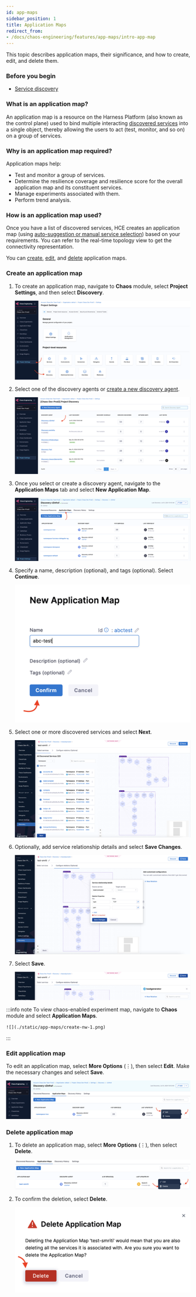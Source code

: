 ```yaml
---
id: app-maps
sidebar_position: 1
title: Application Maps
redirect_from:
- /docs/chaos-engineering/features/app-maps/intro-app-map
---
```


This topic describes application maps, their significance, and how to create, edit, and delete them.

### Before you begin

- [Service discovery](/docs/chaos-engineering/features/service-discovery/intro-service-discovery.md)

### What is an application map?

An application map is a resource on the Harness Platform (also known as the control plane) used to bind multiple interacting [discovered services](/docs/chaos-engineering/features/service-discovery/intro-service-discovery.md) into a single object, thereby allowing the users to act (test, monitor, and so on) on a group of services.

### Why is an application map required?

Application maps help:

- Test and monitor a group of services.
- Determine the resilience coverage and resilience score for the overall application map and its constituent services.
- Manage experiments associated with them.
- Perform trend analysis.

### How is an application map used?

Once you have a list of discovered services, HCE creates an application map (using [auto-suggestion or manual service selection](/docs/chaos-engineering/onboarding/guided-onboarding#create-application-maps)) based on your requirements. You can refer to the real-time topology view to get the connectivity representation.

You can [create](#create-application-map), [edit](#edit-application-map), and [delete](#delete-application-map) application maps.

### Create an application map

1. To create an application map, navigate to **Chaos** module, select **Project Settings**, and then select **Discovery**.

    ![](./static/app-maps/create-agent-1.png)

2. Select one of the discovery agents or [create a new discovery agent](/docs/chaos-engineering/features/service-discovery/service-discovery-usage#customize-discovery-agent).

    ![](./static/app-maps/select-agent-2.png)

3. Once you select or create a discovery agent, navigate to the **Application Maps** tab and select **New Application Map**.

    ![](./static/app-maps/navigate-3.png)

4. Specify a name, description (optional), and tags (optional). Select **Continue**.

    ![](./static/app-maps/name-np-2.png)

5. Select one or more discovered services and select **Next**.

    ![](./static/app-maps/select-service-3.png)

6. Optionally, add service relationship details and select **Save Changes**.

    ![](./static/app-maps/service-rel-4.png)

7. Select **Save**.

    ![](./static/app-maps/save-nw-5.png)

:::info note
To view chaos-enabled experiment map, navigate to **Chaos** module and select **Application Maps**.

    ![](./static/app-maps/create-nw-1.png)

:::

### Edit application map

To edit an application map, select **More Options** (&vellip;), then select **Edit**. Make the necessary changes and select **Save**.

![](./static/app-maps/edit-8.png)

### Delete application map

1. To delete an application map, select **More Options** (&vellip;), then select **Delete**.

    ![](./static/app-maps/delete-6.png)

2. To confirm the deletion, select **Delete**.

    ![](./static/app-maps/confirm-delete-7.png)

